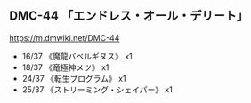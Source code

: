 ## DMC-44 「エンドレス・オール・デリート」
https://m.dmwiki.net/DMC-44

- 16/37 《魔龍バベルギヌス》 x1
- 18/37 《竜極神メツ》 x1
- 24/37 《転生プログラム》 x1
- 25/37 《ストリーミング・シェイパー》 x1